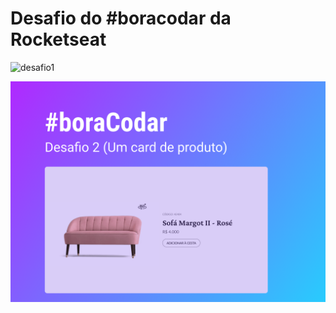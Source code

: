 # Desafio do #boracodar da Rocketseat

![desafio1](./%2301%20-%20Player%20de%20%C3%81udio/github/preview.png)

![desafio2](./%2302%20-%20Card%20de%20Produto/github/preview.png)